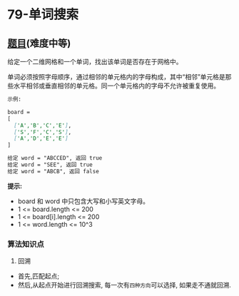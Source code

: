 # 79-单词搜索

## [题目](https://leetcode-cn.com/problems/word-search/)(难度中等)

给定一个二维网格和一个单词，找出该单词是否存在于网格中。

单词必须按照字母顺序，通过相邻的单元格内的字母构成，其中“相邻”单元格是那些水平相邻或垂直相邻的单元格。同一个单元格内的字母不允许被重复使用。

~~~markdown
示例:

board =
[
  ['A','B','C','E'],
  ['S','F','C','S'],
  ['A','D','E','E']
]

给定 word = "ABCCED", 返回 true
给定 word = "SEE", 返回 true
给定 word = "ABCB", 返回 false
~~~

**提示:**
- board 和 word 中只包含大写和小写英文字母。
- 1 <= board.length <= 200
- 1 <= board[i].length <= 200
- 1 <= word.length <= 10^3


### 算法知识点
1. 回溯 
- 首先,匹配起点; 
- 然后,从起点开始进行回溯搜索, 每一次有`四种方向`可以选择, 如果走不通就回溯.